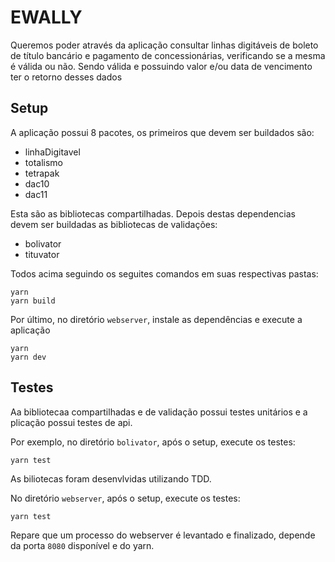 # EWALLY
Queremos poder através da aplicação consultar linhas digitáveis de boleto de
título bancário e pagamento de concessionárias, verificando se a mesma é válida
ou não. Sendo válida e possuindo valor e/ou data de vencimento ter o retorno
desses dados

## Setup
A aplicação possui 8 pacotes, os primeiros que devem ser buildados são:
- linhaDigitavel
- totalismo
- tetrapak
- dac10
- dac11

Esta são as bibliotecas compartilhadas. Depois destas dependencias devem ser
buildadas as bibliotecas de validações:
- bolivator
- tituvator

Todos acima seguindo os seguites comandos em suas respectivas pastas:
```
yarn
yarn build
```

Por último, no diretório `webserver`, instale as dependências e execute a aplicação
```
yarn
yarn dev
```

## Testes
Aa bibliotecaa compartilhadas e de validação possui testes unitários e a
plicação possui testes de api.

Por exemplo, no diretório `bolivator`, após o setup, execute os testes:
```
yarn test
```

As biliotecas foram desenvlvidas utilizando TDD.

No diretório `webserver`, após o setup, execute os testes:
```
yarn test
```
Repare que um processo do webserver é levantado e finalizado, depende da porta
`8080` disponível e do yarn.